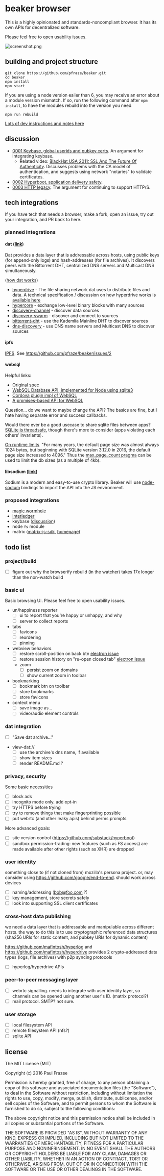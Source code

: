 beaker browser
======

This is a highly opinionated and standards-noncompliant browser.
It has its own APIs for decentralized software.

Please feel free to open usability issues.

![screenshot.png](screenshot.png)

## building and project structure

```
git clone https://github.com/pfraze/beaker.git
cd beaker
npm install
npm start
```

If you are using a node version ealier than 6, you may receive an error about a module version mismatch.
If so, run the following command after `npm install`, to have the modules rebuild into the version you need:

```
npm run rebuild
```

[Lots of dev instructions and notes here](./build-notes.md)

## discussion

 - [0001 Keybase, global userids and pubkey certs](./doc/discuss-notes/0001-keybase.md). An argument for integrating keybase.
   - Related video: [BlackHat USA 2011: SSL And The Future Of Authenticity](https://www.youtube.com/watch?v=Z7Wl2FW2TcA). Discusses problems with the CA model of authentication, and suggests using network "notaries" to validate certificates.
 - [0002 Hyperboot, application delivery safety](./doc/discuss-notes/0002-hyperboot.md).
 - [0003 HTTP legacy](./doc/discuss-notes/0003-http-legacy.md). The argument for continuing to support HTTP/S.

## tech integrations

If you have tech that needs a browser, make a fork, open an issue, try out your integration, and PR back to here.

### planned integrations

#### dat ([link](http://dat-data.com/))

Dat provides a data layer that is addressable across hosts, using public keys (for append-only logs) and hash-addresses (for file archives).
It discovers peers with the Bittorrent DHT, centralized DNS servers and Multicast DNS simultaneously.

([how dat works](https://dat-data.readthedocs.io/en/latest/how-dat-works/))

 - [hyperdrive](https://www.npmjs.com/package/hyperdrive) - The file sharing network dat uses to distribute files and data. A technical specification / discussion on how hyperdrive works is [available here](https://github.com/mafintosh/hyperdrive/blob/master/SPECIFICATION.md)
 - [hypercore](https://www.npmjs.com/package/hypercore) - exchange low-level binary blocks with many sources
 - [discovery-channel](https://www.npmjs.com/package/discovery-channel) - discover data sources
 - [discovery-swarm](https://www.npmjs.com/package/discovery-swarm) - discover and connect to sources
 - [bittorrent-dht](https://www.npmjs.com/package/bittorrent-dht) - use the Kademlia Mainline DHT to discover sources
 - [dns-discovery](https://www.npmjs.com/package/dns-discovery) - use DNS name servers and Multicast DNS to discover sources

#### ipfs

[IPFS](https://ipfs.io/).
See https://github.com/pfraze/beaker/issues/2

#### websql

Helpful links:

 - [Original spec](https://www.w3.org/TR/webdatabase/)
 - [WebSQL Database API, implemented for Node using sqlite3](https://www.npmjs.com/package/websql)
 - [Cordova plugin impl of WebSQL](https://github.com/litehelpers/Cordova-sqlite-storage)
 - [A promises-based API for WebSQL](https://github.com/MetaMemoryT/websql-promise)

Question... do we want to maybe change the API?
The basics are fine, but I hate having separate error and success callbacks.

Would there ever be a good usecase to share sqlite files between apps?
[SQLite is threadsafe](https://www.sqlite.org/threadsafe.html), though there's more to consider (apps violating each others' invariants).

[On runtime limits](https://www.sqlite.org/c3ref/limit.html).
"For many years, the default page size was almost always 1024 bytes, but beginning with SQLite version 3.12.0 in 2016, the default page size increased to 4096."
Thus the [max_page_count pragma](https://www.sqlite.org/pragma.html#pragma_max_page_count) can be used to limit the db sizes (as a multiple of 4kb).

#### libsodium ([link](https://github.com/jedisct1/libsodium))

Sodium is a modern and easy-to-use crypto library.
Beaker will use [node-sodium](https://github.com/paixaop/node-sodium) bindings to import the API into the JS environment.

### proposed integrations

 - [magic wormhole](https://github.com/warner/magic-wormhole)
 - [interledger](https://interledger.org/)
 - keybase ([discussion](./doc/discuss-notes/0001-keybase.md))
 - node `fs` module
 - matrix ([matrix-js-sdk](https://www.npmjs.com/package/matrix-js-sdk), [homepage](https://matrix.org/))

## todo list

### project/build

  - [ ] figure out why the browserify rebuild (in the watcher) takes 17x longer than the non-watch build

### basic ui

Basic browsing UI.
Please feel free to open usability issues.

  - un/happiness reporter
    - [ ] ui to report that you're happy or unhappy, and why
    - [ ] server to collect reports
  - tabs
    - [ ] favicons
    - [ ] reordering
    - [ ] pinning
  - webview behaviors
    - [ ] restore scroll-position on back btn [electron issue](https://github.com/electron/electron/issues/5884)
    - [ ] restore session history on "re-open closed tab" [electron issue](https://github.com/electron/electron/issues/5885)
    - zoom
      - [ ] persist zoom on domains
      - [ ] show current zoom in toolbar
  - bookmarking
    - [ ] bookmark btn on toolbar
    - [ ] store bookmarks
    - [ ] store favicons
  - context menu
    - [ ] save image as...
    - [ ] video/audio element controls

### dat integration

  - [ ] "Save dat archive..."
  - view-dat://
    - [ ] use the archive's dns name, if available
    - [ ] show item sizes
    - [ ] render README.md ?

### privacy, security

Some basic necessities

 - [ ] block ads
 - [ ] incognito mode only. add opt-in 
 - [ ] try HTTPS before trying 
 - [ ] try to remove things that make fingerprinting possible
 - [ ] put webrtc (and other leaky apis) behind perms prompts

More advanced goals:

 - [ ] site version control (https://github.com/substack/hyperboot)
 - [ ] sandbox permission-trading: new features (such as FS access) are made available after other rights (such as XHR) are dropped

### user identity

something close to (if not cloned from) mozilla's persona project.
or, may consider using https://github.com/google/end-to-end.
should work across devices

 - [ ] naming/addressing (bob@foo.com ?)
 - [ ] key management, store secrets safely
 - [ ] look into supporting SSL client certificates

### cross-host data publishing

we need a data layer that is addressable and manipulable across different hosts. the way to do this is to use cryptographic referenced data structures (sha256 URIs for static content, and pubkey URIs for dynamic content)

https://github.com/mafintosh/hyperlog
and
https://github.com/mafintosh/hyperdrive
provides 2 crypto-addressed data types (logs, file archives) with p2p syncing protocols

 - [ ] hyperlog/hyperdrive APIs

### peer-to-peer messaging layer

 - [ ] webrtc signalling. needs to integrate with user identity layer, so channels can be opened using another user's ID. (matrix protocol?)
 - [ ] mail protocol. SMTP? not sure.

### user storage

 - [ ] local filesystem API
 - [ ] remote filesystem API (nfs?)
 - [ ] sqlite API

## license

The MIT License (MIT)

Copyright (c) 2016 Paul Frazee

Permission is hereby granted, free of charge, to any person obtaining a copy
of this software and associated documentation files (the "Software"), to deal
in the Software without restriction, including without limitation the rights
to use, copy, modify, merge, publish, distribute, sublicense, and/or sell
copies of the Software, and to permit persons to whom the Software is
furnished to do so, subject to the following conditions:

The above copyright notice and this permission notice shall be included in all
copies or substantial portions of the Software.

THE SOFTWARE IS PROVIDED "AS IS", WITHOUT WARRANTY OF ANY KIND, EXPRESS OR
IMPLIED, INCLUDING BUT NOT LIMITED TO THE WARRANTIES OF MERCHANTABILITY,
FITNESS FOR A PARTICULAR PURPOSE AND NONINFRINGEMENT. IN NO EVENT SHALL THE
AUTHORS OR COPYRIGHT HOLDERS BE LIABLE FOR ANY CLAIM, DAMAGES OR OTHER
LIABILITY, WHETHER IN AN ACTION OF CONTRACT, TORT OR OTHERWISE, ARISING FROM,
OUT OF OR IN CONNECTION WITH THE SOFTWARE OR THE USE OR OTHER DEALINGS IN THE
SOFTWARE.
